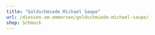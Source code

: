 ```yaml
---
title: "Goldschmiede Michael Saupe"
url: /diessen-am-ammersee/goldschmiede-michael-saupe/
shop: Schmuck
---
```

